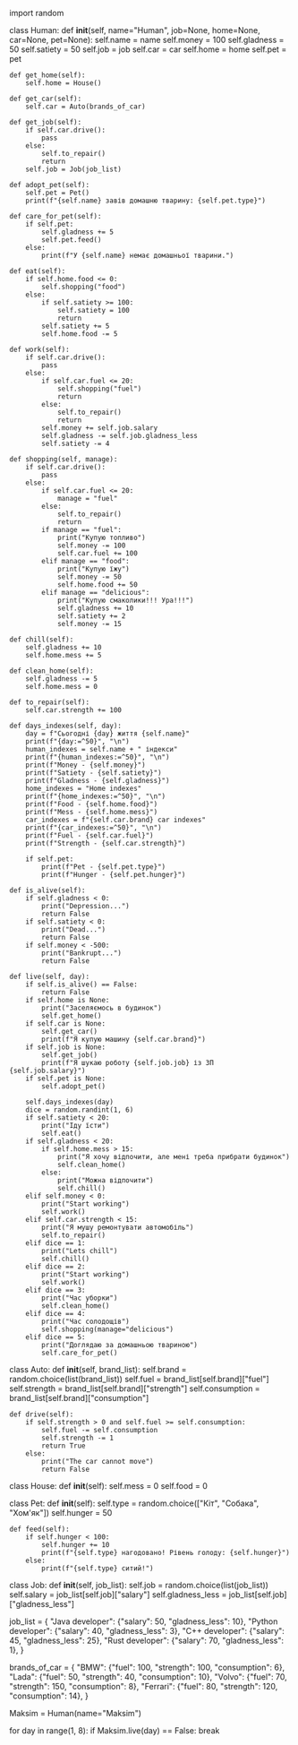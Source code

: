 import random


class Human:
    def __init__(self, name="Human", job=None, home=None, car=None, pet=None):
        self.name = name
        self.money = 100
        self.gladness = 50
        self.satiety = 50
        self.job = job
        self.car = car
        self.home = home
        self.pet = pet

    def get_home(self):
        self.home = House()

    def get_car(self):
        self.car = Auto(brands_of_car)

    def get_job(self):
        if self.car.drive():
            pass
        else:
            self.to_repair()
            return
        self.job = Job(job_list)

    def adopt_pet(self):
        self.pet = Pet()
        print(f"{self.name} завів домашню тварину: {self.pet.type}")

    def care_for_pet(self):
        if self.pet:
            self.gladness += 5
            self.pet.feed()
        else:
            print(f"У {self.name} немає домашньої тварини.")

    def eat(self):
        if self.home.food <= 0:
            self.shopping("food")
        else:
            if self.satiety >= 100:
                self.satiety = 100
                return
            self.satiety += 5
            self.home.food -= 5

    def work(self):
        if self.car.drive():
            pass
        else:
            if self.car.fuel <= 20:
                self.shopping("fuel")
                return
            else:
                self.to_repair()
                return
            self.money += self.job.salary
            self.gladness -= self.job.gladness_less
            self.satiety -= 4

    def shopping(self, manage):
        if self.car.drive():
            pass
        else:
            if self.car.fuel <= 20:
                manage = "fuel"
            else:
                self.to_repair()
                return
            if manage == "fuel":
                print("Купую топливо")
                self.money -= 100
                self.car.fuel += 100
            elif manage == "food":
                print("Купую їжу")
                self.money -= 50
                self.home.food += 50
            elif manage == "delicious":
                print("Купую смаколики!!! Ура!!!")
                self.gladness += 10
                self.satiety += 2
                self.money -= 15

    def chill(self):
        self.gladness += 10
        self.home.mess += 5

    def clean_home(self):
        self.gladness -= 5
        self.home.mess = 0

    def to_repair(self):
        self.car.strength += 100

    def days_indexes(self, day):
        day = f"Сьогодні {day} життя {self.name}"
        print(f"{day:=^50}", "\n")
        human_indexes = self.name + " індекси"
        print(f"{human_indexes:=^50}", "\n")
        print(f"Money - {self.money}")
        print(f"Satiety - {self.satiety}")
        print(f"Gladness - {self.gladness}")
        home_indexes = "Home indexes"
        print(f"{home_indexes:=^50}", "\n")
        print(f"Food - {self.home.food}")
        print(f"Mess - {self.home.mess}")
        car_indexes = f"{self.car.brand} car indexes"
        print(f"{car_indexes:=^50}", "\n")
        print(f"Fuel - {self.car.fuel}")
        print(f"Strength - {self.car.strength}")

        if self.pet:
            print(f"Pet - {self.pet.type}")
            print(f"Hunger - {self.pet.hunger}")

    def is_alive(self):
        if self.gladness < 0:
            print("Depression...")
            return False
        if self.satiety < 0:
            print("Dead...")
            return False
        if self.money < -500:
            print("Bankrupt...")
            return False

    def live(self, day):
        if self.is_alive() == False:
            return False
        if self.home is None:
            print("Заселяємось в будинок")
            self.get_home()
        if self.car is None:
            self.get_car()
            print(f"Я купую машину {self.car.brand}")
        if self.job is None:
            self.get_job()
            print(f"Я шукаю роботу {self.job.job} із ЗП {self.job.salary}")
        if self.pet is None:
            self.adopt_pet()

        self.days_indexes(day)
        dice = random.randint(1, 6)
        if self.satiety < 20:
            print("Іду їсти")
            self.eat()
        if self.gladness < 20:
            if self.home.mess > 15:
                print("Я хочу відпочити, але мені треба прибрати будинок")
                self.clean_home()
            else:
                print("Можна відпочити")
                self.chill()
        elif self.money < 0:
            print("Start working")
            self.work()
        elif self.car.strength < 15:
            print("Я мушу ремонтувати автомобіль")
            self.to_repair()
        elif dice == 1:
            print("Lets chill")
            self.chill()
        elif dice == 2:
            print("Start working")
            self.work()
        elif dice == 3:
            print("Час уборки")
            self.clean_home()
        elif dice == 4:
            print("Час солодощів")
            self.shopping(manage="delicious")
        elif dice == 5:
            print("Доглядаю за домашньою твариною")
            self.care_for_pet()


class Auto:
    def __init__(self, brand_list):
        self.brand = random.choice(list(brand_list))
        self.fuel = brand_list[self.brand]["fuel"]
        self.strength = brand_list[self.brand]["strength"]
        self.consumption = brand_list[self.brand]["consumption"]

    def drive(self):
        if self.strength > 0 and self.fuel >= self.consumption:
            self.fuel -= self.consumption
            self.strength -= 1
            return True
        else:
            print("The car cannot move")
            return False


class House:
    def __init__(self):
        self.mess = 0
        self.food = 0


class Pet:
    def __init__(self):
        self.type = random.choice(["Кіт", "Собака", "Хом'як"])
        self.hunger = 50

    def feed(self):
        if self.hunger < 100:
            self.hunger += 10
            print(f"{self.type} нагодовано! Рівень голоду: {self.hunger}")
        else:
            print(f"{self.type} ситий!")


class Job:
    def __init__(self, job_list):
        self.job = random.choice(list(job_list))
        self.salary = job_list[self.job]["salary"]
        self.gladness_less = job_list[self.job]["gladness_less"]


job_list = {
    "Java developer": {"salary": 50, "gladness_less": 10},
    "Python developer": {"salary": 40, "gladness_less": 3},
    "C++ developer": {"salary": 45, "gladness_less": 25},
    "Rust developer": {"salary": 70, "gladness_less": 1},
}

brands_of_car = {
    "BMW": {"fuel": 100, "strength": 100, "consumption": 6},
    "Lada": {"fuel": 50, "strength": 40, "consumption": 10},
    "Volvo": {"fuel": 70, "strength": 150, "consumption": 8},
    "Ferrari": {"fuel": 80, "strength": 120, "consumption": 14},
}

Maksim = Human(name="Maksim")

for day in range(1, 8):
    if Maksim.live(day) == False:
        break
